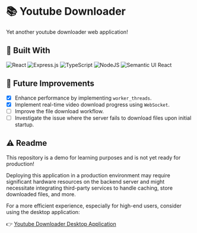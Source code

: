 # 📚 Youtube Downloader
Yet another youtube downloader web application!
## 🔨 Built With
![React](https://img.shields.io/badge/react-%2320232a.svg?style=for-the-badge&logo=react&logoColor=%2361DAFB)
![Express.js](https://img.shields.io/badge/express.js-%23404d59.svg?style=for-the-badge&logo=express&logoColor=%2361DAFB)
![TypeScript](https://img.shields.io/badge/typescript-%23007ACC.svg?style=for-the-badge&logo=typescript&logoColor=white)
![NodeJS](https://img.shields.io/badge/node.js-6DA55F?style=for-the-badge&logo=node.js&logoColor=white)
![Semantic UI React](https://img.shields.io/badge/Semantic%20UI%20React-%2335BDB2.svg?style=for-the-badge&logo=SemanticUIReact&logoColor=white)
## 🎯 Future Improvements
- [X] Enhance performance by implementing `worker_threads`.
- [X] Implement real-time video download progress using `WebSocket`.
- [ ] Improve the file download workflow.
- [ ] Investigate the issue where the server fails to download files upon initial startup.
## ⚠️ Readme
This repository is a demo for learning purposes and is not yet ready for production!

Deploying this application in a production environment may require significant hardware resources on the backend server and might necessitate integrating third-party services to handle caching, store downloaded files, and more.

For a more efficient experience, especially for high-end users, consider using the desktop application:

👉 [Youtube Downloader Desktop Application](https://github.com/phucngo2/youtube-downloader)
